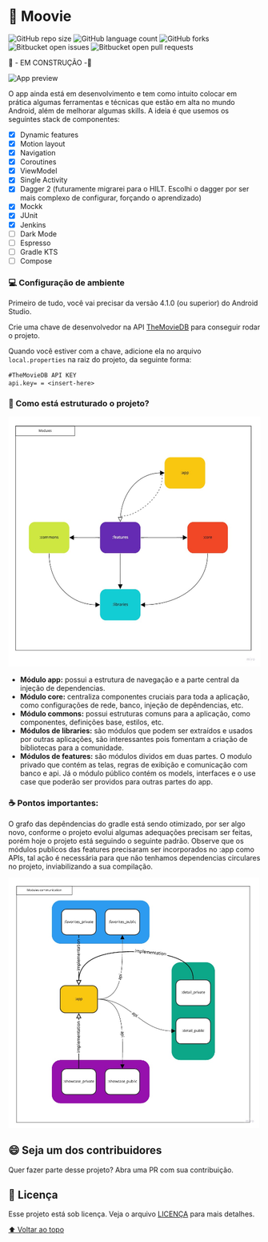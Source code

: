 # 🎥 Moovie

![GitHub repo size](https://img.shields.io/github/repo-size/gustavobarbosab/movies?style=for-the-badgee)
![GitHub language count](https://img.shields.io/github/languages/count/gustavobarbosab/movies?style=for-the-badgee)
![GitHub forks](https://img.shields.io/github/forks/gustavobarbosab/movies?style=for-the-badgee)
![Bitbucket open issues](https://img.shields.io/bitbucket/issues/gustavobarbosab/movies?style=for-the-badgee)
![Bitbucket open pull requests](https://img.shields.io/bitbucket/pr-raw/gustavobarbosab/movies?style=for-the-badgee)

🚧 - EM CONSTRUÇÃO -🚧

<img src="preview.gif" alt="App preview" height="600">

O app ainda está em desenvolvimento e tem como intuito colocar em prática algumas ferramentas e
técnicas que estão em alta no mundo Android, além de melhorar algumas skills. A ideia é que usemos
os seguintes stack de componentes:

- [X] Dynamic features
- [X] Motion layout
- [X] Navigation
- [X] Coroutines
- [X] ViewModel
- [X] Single Activity
- [X] Dagger 2 (futuramente migrarei para o HILT. Escolhi o dagger por ser mais complexo de
  configurar, forçando o aprendizado)
- [X] Mockk
- [X] JUnit
- [X] Jenkins
- [ ] Dark Mode
- [ ] Espresso
- [ ] Gradle KTS
- [ ] Compose

### 💻  Configuração de ambiente

Primeiro de tudo, você vai precisar da versão 4.1.0 (ou superior) do Android Studio.

Crie uma chave de desenvolvedor na API [TheMovieDB](https://www.themoviedb.org/?language=pt-BR) para conseguir rodar o projeto.

Quando você estiver com a chave, adicione ela no arquivo `local.properties` na raiz do projeto, da seguinte forma:

```properties
#TheMovieDB API KEY
api.key= = <insert-here>
```

### 🚀 Como está estruturado o projeto?

<img src="modules.jpg" alt="Modules organization" height="500">

- **Módulo app:** possui a estrutura de navegação e a parte central da injeção de dependencias.
- **Módulo core:** centraliza componentes cruciais para toda a aplicação, como configurações de rede,
  banco, injeção de depêndencias, etc.
- **Módulo commons:** possui estruturas comuns para a aplicação, como componentes, definições base,
  estilos, etc.
- **Módulos de libraries:** são módulos que podem ser extraídos e usados por outras aplicações, são
  interessantes pois fomentam a criação de bibliotecas para a comunidade.
- **Módulos de features:** são módulos dividos em duas partes. O modulo privado que contém as telas,
  regras de exibição e comunicação com banco e api. Já o módulo público contém os models, interfaces
  e o use case que poderão ser providos para outras partes do app.

### ☕ Pontos importantes:

O grafo das depêndencias do gradle está sendo otimizado, por ser algo novo, conforme o projeto
evolui algumas adequações precisam ser feitas, porém hoje o projeto está seguindo o seguinte padrão.
Observe que os módulos publicos das features precisaram ser incorporados no :app como APIs, tal ação
é necessária para que não tenhamos dependencias circulares no projeto, inviabilizando a sua
compilação.

<img src="communication.jpg" alt="Modules connection"  height="500">

## 😄 Seja um dos contribuidores<br>

Quer fazer parte desse projeto? Abra uma PR com sua contribuição.

## 📝 Licença

Esse projeto está sob licença. Veja o arquivo [LICENÇA](LICENSE.md) para mais detalhes.

[⬆ Voltar ao topo](#-moovie)<br>

